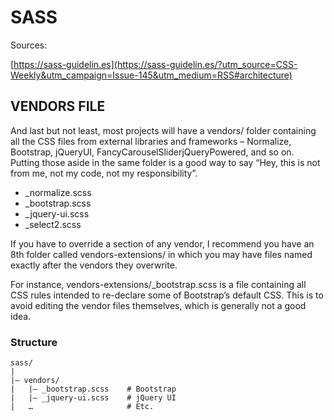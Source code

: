 # SASS

Sources: 

[https://sass-guidelin.es](https://sass-guidelin.es/?utm_source=CSS-Weekly&utm_campaign=Issue-145&utm_medium=RSS#architecture)

## VENDORS FILE

And last but not least, most projects will have a vendors/ folder containing all the CSS files from external libraries and frameworks – Normalize, Bootstrap, jQueryUI, FancyCarouselSliderjQueryPowered, and so on. Putting those aside in the same folder is a good way to say “Hey, this is not from me, not my code, not my responsibility”.

* _normalize.scss
* _bootstrap.scss
* _jquery-ui.scss
* _select2.scss

If you have to override a section of any vendor, I recommend you have an 8th folder called vendors-extensions/ in which you may have files named exactly after the vendors they overwrite.

For instance, vendors-extensions/_bootstrap.scss is a file containing all CSS rules intended to re-declare some of Bootstrap’s default CSS. This is to avoid editing the vendor files themselves, which is generally not a good idea.

### Structure

```
sass/
|
|– vendors/
|   |– _bootstrap.scss    # Bootstrap
|   |– _jquery-ui.scss    # jQuery UI
|   …                     # Etc.
```